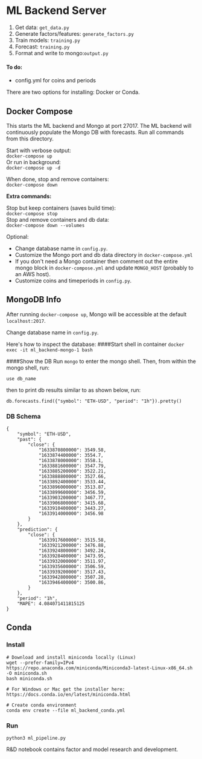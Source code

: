 # ML Backend Server


1. Get data: `get_data.py`
2. Generate factors/features: `generate_factors.py`
3. Train models: `training.py`
4. Forecast: `training.py`
5. Format and write to mongo:`output.py`

#### To do: 
- config.yml for coins and periods

There are two options for installing: Docker or Conda.

## Docker Compose
This starts the ML backend and Mongo at port 27017. The ML backend will continuously populate the Mongo DB with forecasts. Run all commands from this directory.

Start with verbose output:  
`docker-compose up`  
Or run in background:  
`docker-compose up -d`  

When done, stop and remove containers:   
`docker-compose down`

**Extra commands:**

Stop but keep containers (saves build time):  
`docker-compose stop`  
Stop and remove containers and db data:  
`docker-compose down --volumes` 

Optional:  
- Change database name in `config.py`.
- Customize the Mongo port and db data directory in `docker-compose.yml`
- If you don't need a Mongo container then comment out the entire mongo block in `docker-compose.yml` and update `MONGO_HOST` (probably to an AWS host).
- Customize coins and timeperiods in `config.py`.

## MongoDB Info

After running `docker-compose up`, Mongo will be accessible at the default `localhost:2017`.

Change database name in `config.py`.

Here's how to inspect the database:
####Start shell in container
`docker exec -it ml_backend-mongo-1 bash`  

####Show the DB
Run `mongo` to enter the mongo shell. Then, from within the mongo shell, run:

`use db_name`

then to print db results similar to as shown below, run:

`db.forecasts.find({"symbol": "ETH-USD", "period": "1h"}).pretty()`

### DB Schema
```
{
    "symbol": "ETH-USD",
    "past": {
        "close": {
            "1633870800000": 3549.58,
            "1633874400000": 3554.7,
            "1633878000000": 3558.1,
            "1633881600000": 3547.79,
            "1633885200000": 3522.21,
            "1633888800000": 3527.66,
            "1633892400000": 3533.44,
            "1633896000000": 3513.87,
            "1633899600000": 3456.59,
            "1633903200000": 3467.77,
            "1633906800000": 3415.68,
            "1633910400000": 3443.27,
            "1633914000000": 3456.98
        }
    },
    "prediction": {
        "close": {
            "1633917600000": 3515.58,
            "1633921200000": 3476.88,
            "1633924800000": 3492.24,
            "1633928400000": 3473.95,
            "1633932000000": 3511.97,
            "1633935600000": 3506.59,
            "1633939200000": 3517.43,
            "1633942800000": 3507.28,
            "1633946400000": 3500.86,
        }
    },
    "period": "1h",
    "MAPE": 4.084071411815125
}
```



## Conda

### Install 
```
# Download and install miniconda locally (Linux)
wget --prefer-family=IPv4 https://repo.anaconda.com/miniconda/Miniconda3-latest-Linux-x86_64.sh -O miniconda.sh
bash miniconda.sh

# For Windows or Mac get the installer here: https://docs.conda.io/en/latest/miniconda.html

# Create conda environment
conda env create --file ml_backend_conda.yml
```

### Run
`python3 ml_pipeline.py`

R&D notebook contains factor and model research and development. 
